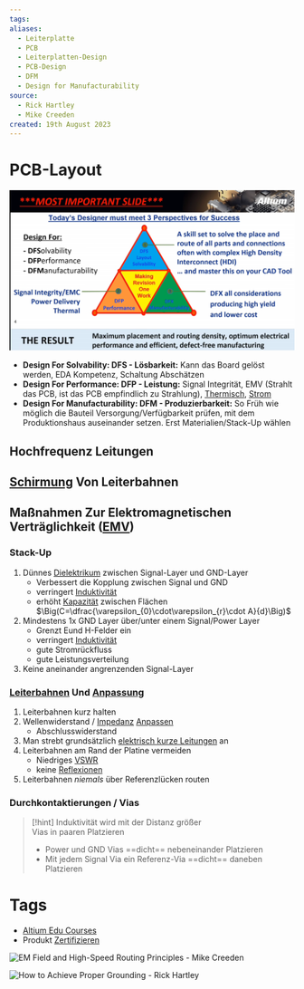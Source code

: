 ```yaml
---
tags: 
aliases:
  - Leiterplatte
  - PCB
  - Leiterplatten-Design
  - PCB-Design
  - DFM
  - Design for Manufacturability
source:
  - Rick Hartley
  - Mike Creeden
created: 19th August 2023
---
```


# PCB-Layout

![500](assets/DFM.png)

- **Design For Solvability: DFS - Lösbarkeit:** Kann das Board gelöst werden, EDA Kompetenz, Schaltung Abschätzen
- **Design For Performance: DFP - Leistung:** Signal Integrität, EMV (Strahlt das PCB, ist das PCB empfindlich zu Strahlung), [Thermisch](../Physik/Temperatur%20und%20Teilchenmodell.md), [Strom](../Elektrotechnik/elektrischer%20Strom.md) 
- **Design For Manufacturability: DFM - Produzierbarkeit:** So Früh wie möglich die Bauteil Versorgung/Verfügbarkeit prüfen, mit dem Produktionshaus auseinander setzen. Erst Materialien/Stack-Up wählen

## Hochfrequenz Leitungen

## [Schirmung](Schirmung.md) Von Leiterbahnen

## Maßnahmen Zur Elektromagnetischen Verträglichkeit ([EMV](Elektromagnetische%20Verträglichkeit.md#Komponenten%20und%20Konzepte%20zur%20Verbesserung))

### Stack-Up

1. Dünnes [Dielektrikum](../Physik/Konstanten/Dielektrikum.md) zwischen Signal-Layer und GND-Layer
	- Verbessert die Kopplung zwischen Signal und GND
	- verringert [Induktivität](../Elektrotechnik/Induktivität.md)
	- erhöht [Kapazität](../Elektrotechnik/Kapazität.md) zwischen Flächen  
	$\Big(C=\dfrac{\varepsilon_{0}\cdot\varepsilon_{r}\cdot A}{d}\Big)$
2. Mindestens 1x GND Layer über/unter einem Signal/Power Layer
	- Grenzt Eund H-Felder ein
	- verringert [Induktivität](../Elektrotechnik/Induktivität.md)
	- gute Stromrückfluss
	- gute Leistungsverteilung
3. Keine aneinander angrenzenden Signal-Layer

### [Leiterbahnen](../HF-Technik/Eingangsimpedanz.md) Und [Anpassung](../Elektrotechnik/Impedanz.md)

1. Leiterbahnen kurz halten
2. Wellenwiderstand / [Impedanz](../Elektrotechnik/Impedanz.md) [Anpassen](../Elektrotechnik/Impedanz.md)
	- Abschlusswiderstand
3. Man strebt grundsätzlich [elektrisch kurze Leitungen](../HF-Technik/Eingangsimpedanz.md) an
4. Leiterbahnen am Rand der Platine vermeiden
	- Niedriges [VSWR](../HF-Technik/Stehwellenverhältnis.md)
	- keine [Reflexionen](../HF-Technik/Reflexionsfaktor.md)
5. Leiterbahnen *niemals* über Referenzlücken routen

### Durchkontaktierungen / Vias

> [!hint] Induktivität wird mit der Distanz größer  
> Vias in paaren Platzieren
> - Power und GND Vias ==dicht== nebeneinander Platzieren
> - Mit jedem Signal Via ein Referenz-Via ==dicht== daneben Platzieren 

# Tags

- [Altium Edu Courses](https://education.altium.com/courses)
- Produkt [Zertifizieren](Certification.md)

![EM Field and High-Speed Routing Principles - Mike Creeden](https://www.youtube.com/watch?v=3Is7bra3tsc)

![How to Achieve Proper Grounding - Rick Hartley](https://www.youtube.com/watch?v=ySuUZEjARPY)
